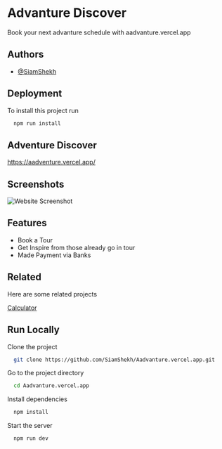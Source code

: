 
# Advanture Discover

Book your next advanture schedule with aadvanture.vercel.app


## Authors

- [@SiamShekh](https://www.github.com/SiamShekh)


## Deployment

To install this project run

```bash
  npm run install
```


## Adventure Discover

https://aadventure.vercel.app/


## Screenshots

![Website Screenshot](https://i.ibb.co/6449pq8/image.png?text=App+Screenshot+Here)


## Features

- Book a Tour
- Get Inspire from those already go in tour
- Made Payment via Banks


## Related

Here are some related projects

[Calculator](https://github.com/SiamShekh/Calculator.git)


## Run Locally

Clone the project

```bash
  git clone https://github.com/SiamShekh/Aadvanture.vercel.app.git
```

Go to the project directory

```bash
  cd Aadvanture.vercel.app
```

Install dependencies

```bash
  npm install
```

Start the server

```bash
  npm run dev
```

